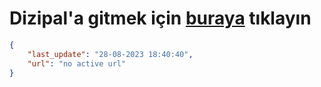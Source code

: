 # Dizipal'a gitmek için [buraya](None) tıklayın
        
```json
{
    "last_update": "28-08-2023 18:40:40",
    "url": "no active url"
}
```